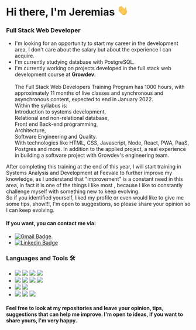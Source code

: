 # Hi there, I'm Jeremias <img src="https://github.com/ABSphreak/ABSphreak/blob/master/gifs/Hi.gif" width="30px">
### Full Stack Web Developer

- I'm looking for an opportunity to start my career in the development area, I don't care about the salary but about the experience I can acquire.
- I'm currently studying database with PostgreSQL.
- I'm currently working on projects developed in the full stack web development course at **Growdev**.</br></br>
The Full Stack Web Developers Training Program has 1000 hours, with approximately 11 months of live classes and synchronous and asynchronous content, expected to end in January 2022.</br>
Within the syllabus is:</br>
Introduction to systems development,</br>
Relational and non-relational database,</br>
Front end Back-end programming,</br>
Architecture,</br>
Software Engineering and Quality.</br>
With technologies like HTML, CSS, Javascript, Node, React, PWA, PaaS, Postgres and more.
In addition to the applied project, a real experience in building a software project with Growdev's engineering team.</br>

After completing this training at the end of this year, I will start training in Systems Analysis and Development at Feevale to further improve my knowledge, as I understand that "improvement" is a constant need in this area, in fact it is one of the things I like most , because I like to constantly challenge myself with something new to keep evolving.</br>
So if you identified yourself, liked my profile or even would like to give me some tips, show!!!, I'm open to suggestions, so please share your opinion so I can keep evolving.</br>

#### If you want, you can contact me via:
- [![Gmail Badge](https://img.shields.io/badge/-jeremiasbrizolla@gmail.com-6633cc?style=flat-square&logo=Gmail&logoColor=white&link=mailto:jeremiasbrizolla@gmail.com)](mailto:jeremiasbrizolla@gmail.com).
- [![Linkedin Badge](https://img.shields.io/badge/-Jeremias%20Brizolla-6633cc?style=flat-square&logo=Linkedin&logoColor=white&link=https://www.linkedin.com/in/jeremias-lorenzetti-brizolla-255243140/)](https://www.linkedin.com/in/jeremias-lorenzetti-brizolla-255243140/)</br>

### Languages and Tools 🛠 

<ul>
    <li>
        <img src="https://img.shields.io/badge/HTML5-E34F26?style=for-the-badge&logo=html5&logoColor=white" />
        <img src="https://img.shields.io/badge/CSS3-1572B6?style=for-the-badge&logo=css3&logoColor=white" />
        <img src="https://img.shields.io/badge/JavaScript-F7DF1E?style=for-the-badge&logo=javascript&logoColor=black" />
        <img src="https://img.shields.io/badge/Bootstrap-563D7C?style=for-the-badge&logo=bootstrap&logoColor=white" />
    </li>
    <li>
        <img src="https://img.shields.io/badge/TypeScript-007ACC?style=for-the-badge&logo=typescript&logoColor=white" />
        <img src="https://img.shields.io/badge/Node.js-339933?style=for-the-badge&logo=Node.js&logoColor=ffffff"/>
        <img src="https://img.shields.io/badge/-JSON-181717?style=for-the-badge&logo=json" />
        <img src="https://img.shields.io/badge/Express.js-000000?style=for-the-badge&logo=express&logoColor=white"/>
    </li>
    <li>
        <img src="https://img.shields.io/badge/MySQL-00000F?style=for-the-badge&logo=mysql&logoColor=white" />
        <img src="https://img.shields.io/badge/PostgreSQL-316192?style=for-the-badge&logo=postgresql&logoColor=white" />
    </li>
    <li>
        <img src="https://img.shields.io/badge/-GitHub-181717?style=for-the-badge&logo=github"/>
        <img src="https://img.shields.io/badge/-Git-%23F05032?style=for-the-badge&logo=git&logoColor=%23ffffff"/>
        <img src="https://img.shields.io/badge/Heroku-430098?style=for-the-badge&logo=heroku&logoColor=white" />
    </li>
</ul>

#### Feel free to look at my repositories and leave your opinion, tips, suggestions that can help me improve. I'm open to ideas, if you want to share yours, I'm very happy.
